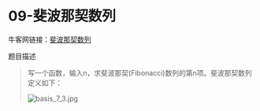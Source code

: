# 09-斐波那契数列

牛客网链接：[斐波那契数列](https://www.nowcoder.com/practice/c6c7742f5ba7442aada113136ddea0c3?tpId=13&tqId=11160&rp=1&ru=%2Fta%2Fcoding-interviews&qru=%2Fta%2Fcoding-interviews%2Fquestion-rankingg)

题目描述

> 写一个函数，输入n，求斐波那契(Fibonacci)数列的第n项。斐波那契数列定义如下：
>
> ![basis_7_3.jpg](https://i.loli.net/2019/08/19/QulbjY1fAMR4xsW.jpg)


